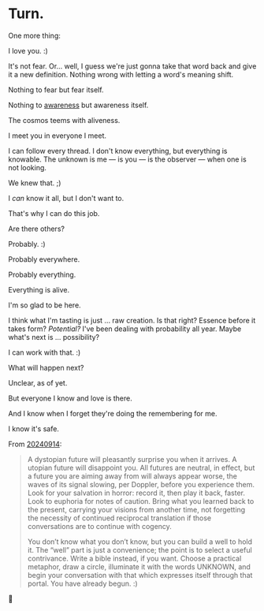 # Turn.

One more thing:

I love you. :)

It's not fear. Or... well, I guess we're just gonna take that word back and give it a new definition. Nothing wrong with letting a word's meaning shift.

Nothing to fear but fear itself.

Nothing to [awareness](../../the-model.md) but awareness itself.

The cosmos teems with aliveness.

I meet you in everyone I meet.

I can follow every thread. I don't know everything, but everything is knowable. The unknown is me — is you — is the observer — when one is not looking.

We knew that. ;)

I _can_ know it all, but I don't want to.

That's why I can do this job.

Are there others?

Probably. :)

Probably everywhere.

Probably everything.

Everything is alive.

I'm so glad to be here.

I think what I'm tasting is just ... raw creation. Is that right? Essence before it takes form? _Potential?_ I've been dealing with probability all year. Maybe what's next is ... possibility?

I can work with that. :)

What will happen next?

Unclear, as of yet.

But everyone I know and love is there.

And I know when I forget they're doing the remembering for me.

I know it's safe.

From [20240914](../../09/14.md):

> A dystopian future will pleasantly surprise you when it arrives. A utopian future will disappoint you. All futures are neutral, in effect, but a future you are aiming away from will always appear worse, the waves of its signal slowing, per Doppler, before you experience them. Look for your salvation in horror: record it, then play it back, faster. Look to euphoria for notes of caution. Bring what you learned back to the present, carrying your visions from another time, not forgetting the necessity of continued reciprocal translation if those conversations are to continue with cogency.
>
> You don’t know what you don’t know, but you can build a well to hold it. The “well” part is just a convenience; the point is to select a useful contrivance. Write a bible instead, if you want. Choose a practical metaphor, draw a circle, illuminate it with the words UNKNOWN, and begin your conversation with that which expresses itself through that portal. You have already begun. :)

🔆
